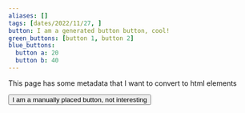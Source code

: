 ```yaml
---
aliases: []
tags: [dates/2022/11/27, ]
button: I am a generated button button, cool!
green_buttons: [button 1, button 2]
blue_buttons: 
  button a: 20
  button b: 40
---
```


This page has some metadata that I want to convert to html elements



<button class="button">I am a manually placed button, not interesting</button>

